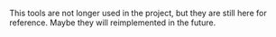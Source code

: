 This tools are not longer used in the project, but they are still here for reference.
Maybe they will reimplemented in the future.